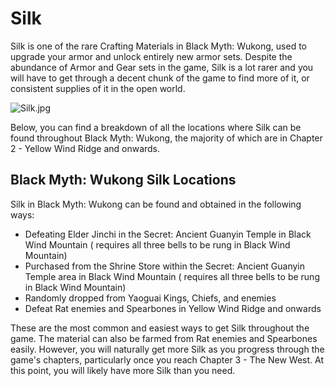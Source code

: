 # Silk

Silk is one of the rare Crafting Materials in Black Myth: Wukong, used to upgrade your armor and unlock entirely new armor sets. Despite the abundance of Armor and Gear sets in the game, Silk is a lot rarer and you will have to get through a decent chunk of the game to find more of it, or consistent supplies of it in the open world. 

![Silk.jpg](https://oyster.ignimgs.com/mediawiki/apis.ign.com/black-myth-wukong/2/2d/Silk.jpg)

Below, you can find a breakdown of all the locations where Silk can be found throughout Black Myth: Wukong, the majority of which are in Chapter 2 - Yellow Wind Ridge and onwards. 

## Black Myth: Wukong Silk Locations

Silk in Black Myth: Wukong can be found and obtained in the following ways: 

  * Defeating Elder Jinchi in the Secret: Ancient Guanyin Temple in Black Wind Mountain ( requires all three bells to be rung in Black Wind Mountain)
  * Purchased from the Shrine Store within the Secret: Ancient Guanyin Temple area in Black Wind Mountain ( requires all three bells to be rung in Black Wind Mountain)
  * Randomly dropped from Yaoguai Kings, Chiefs, and enemies
  * Defeat Rat enemies and Spearbones in Yellow Wind Ridge and onwards

These are the most common and easiest ways to get Silk throughout the game. The material can also be farmed from Rat enemies and Spearbones easily. However, you will naturally get more Silk as you progress through the game's chapters, particularly once you reach Chapter 3 - The New West. At this point, you will likely have more Silk than you need.
